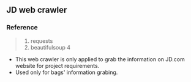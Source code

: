 ## JD web crawler

### Reference
> 1. requests
> 2. beautifulsoup 4

* This web crawler is only applied to grab the information on JD.com website for project requirements.
* Used only for bags' information grabing.
